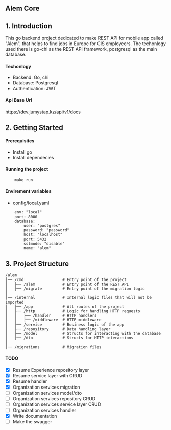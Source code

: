## Alem Core

## 1. Introduction

This go backend project dedicated to make REST API for mobile app called "Alem", that helps to find jobs in Europe for CIS employeers. The techonlogy used there is go-chi as the REST API framework, postgresql as the main database.

#### Techonlogy

- Backend: Go, chi
- Database: Postgresql
- Authentication: JWT

#### Api Base Url

https://dev.jumystap.kz/api/v1/docs

## 2. Getting Started

#### Prerequisites

- Install go
- Install dependecies

#### Running the project

```
    make run
```

#### Envirement variables

- config/local.yaml

```
    env: "local"
    port: 8000
    database:
        user: "postgres"
        password: "password"
        host: "localhost"
        port: 5432
        sslmode: "disable"
        name: "alem"
```

## 3. Project Structure

```
/alem
│── /cmd                 # Entry point of the project
│   ├── /alem            # Entry point of the REST API
│   ├── /migrate         # Entry point of the migration logic
│
│── /internal            # Internal logic files that will not be imported
│   ├── /app             # All routes of the project
│   ├── /http            # Logic for handling HTTP requests
│   │   ├── /handler     # HTTP handlers
│   │   ├── /middleware  # HTTP middleware
│   ├── /service         # Business logic of the app
│   ├── /repository      # Data handling layer
│   ├── /model           # Structs for interacting with the database
│   ├── /dto             # Structs for HTTP interactions
│
│── /migrations          # Migration files
```

#### TODO

- [X] Resume Experience repository layer
- [X] Resume service layer with CRUD
- [X] Resume handler
- [X] Organization services migration
- [ ] Organization services model/dto
- [ ] Organization services repository CRUD
- [ ] Organization services service layer CRUD
- [ ] Organization services handler
- [X] Write documentation
- [ ] Make the swagger
